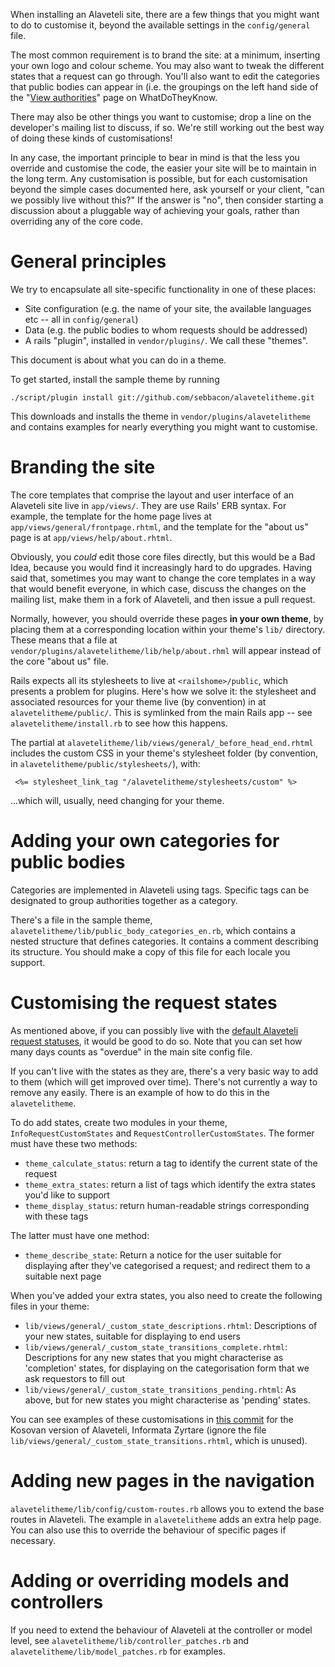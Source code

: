 When installing an Alaveteli site, there are a few things that you
might want to do to customise it, beyond the available settings in the
`config/general` file.

The most common requirement is to brand the site: at a minimum,
inserting your own logo and colour scheme.  You may also want to tweak
the different states that a request can go through.  You'll also want
to edit the categories that public bodies can appear in (i.e. the
groupings on the left hand side of the
"[View authorities](http://www.whatdotheyknow.com/body/list/all)" page
on WhatDoTheyKnow.

There may also be other things you want to customise; drop a line on
the developer's mailing list to discuss, if so.  We're still working
out the best way of doing these kinds of customisations!

In any case, the important principle to bear in mind is that the less
you override and customise the code, the easier your site will be to
maintain in the long term.  Any customisation is possible, but for
each customisation beyond the simple cases documented here, ask
yourself or your client, "can we possibly live without this?"  If the
answer is "no", then consider starting a discussion about a pluggable
way of achieving your goals, rather than overriding any of the core
code.

# General principles

We try to encapsulate all site-specific functionality in one of these
places:

* Site configuration (e.g. the name of your site, the available
  languages etc -- all in `config/general`)
* Data (e.g. the public bodies to whom requests should be addressed)
* A rails "plugin", installed in `vendor/plugins/`.  We call these
  "themes".

This document is about what you can do in a theme.

To get started, install the sample theme by running 

    ./script/plugin install git://github.com/sebbacon/alavetelitheme.git
    
This downloads and installs the theme in
`vendor/plugins/alavetelitheme` and contains examples for nearly
everything you might want to customise.

# Branding the site 

The core templates that comprise the layout and user interface of an
Alaveteli site live in `app/views/`.  They are use Rails' ERB syntax.
For example, the template for the home page lives at
`app/views/general/frontpage.rhtml`, and the template for the "about
us" page is at `app/views/help/about.rhtml`.

Obviously, you *could* edit those core files directly, but this would
be a Bad Idea, because you would find it increasingly hard to do
upgrades.  Having said that, sometimes you may want to change the core
templates in a way that would benefit everyone, in which case, discuss
the changes on the mailing list, make them in a fork of Alaveteli, and
then issue a pull request.

Normally, however, you should override these pages **in your own
theme**, by placing them at a corresponding location within your
theme's `lib/` directory.  These means that a file at
`vendor/plugins/alavetelitheme/lib/help/about.rhml` will appear
instead of the core "about us" file.

Rails expects all its stylesheets to live at `<railshome>/public`,
which presents a problem for plugins.  Here's how we solve it: the
stylesheet and associated resources for your theme live (by
convention) in at `alavetelitheme/public/`.  This is symlinked from
the main Rails app -- see `alavetelitheme/install.rb` to see how this
happens.

The partial at
`alavetelitheme/lib/views/general/_before_head_end.rhtml` includes the
custom CSS in your theme's stylesheet folder (by convention, in
`alavetelitheme/public/stylesheets/`), with:

     <%= stylesheet_link_tag "/alavetelitheme/stylesheets/custom" %>

...which will, usually, need changing for your theme.

# Adding your own categories for public bodies

Categories are implemented in Alaveteli using tags.  Specific tags can
be designated to group authorities together as a category.

There's a file in the sample theme,
`alavetelitheme/lib/public_body_categories_en.rb`, which contains a
nested structure that defines categories.  It contains a comment
describing its structure. You should make a copy of this file for each
locale you support.

# Customising the request states

As mentioned above, if you can possibly live with the
[default Alaveteli request statuses](https://github.com/sebbacon/alaveteli/wiki/Alaveteli's-request-statuses),
it would be good to do so.  Note that you can set how many days counts
as "overdue" in the main site config file.

If you can't live with the states as they are, there's a very basic
way to add to them (which will get improved over time).  There's not
currently a way to remove any easily.  There is an example of how to
do this in the `alavetelitheme`.

To do add states, create two modules in your theme,
`InfoRequestCustomStates` and `RequestControllerCustomStates`.  The
former must have these two methods:

* `theme_calculate_status`: return a tag to identify the current state of the request
* `theme_extra_states`: return a list of tags which identify the extra states you'd like to support
* `theme_display_status`: return human-readable strings corresponding with these tags

The latter must have one method:

* `theme_describe_state`: Return a notice for the user suitable for
  displaying after they've categorised a request; and redirect them to
  a suitable next page

When you've added your extra states, you also need to create the following files in your theme:

* `lib/views/general/_custom_state_descriptions.rhtml`: Descriptions
  of your new states, suitable for displaying to end users
* `lib/views/general/_custom_state_transitions_complete.rhtml`:
  Descriptions for any new states that you might characterise as
  'completion' states, for displaying on the categorisation form that
  we ask requestors to fill out
* `lib/views/general/_custom_state_transitions_pending.rhtml`: As
  above, but for new states you might characterise as 'pending'
  states.

You can see examples of these customisations in
[this commit](https://github.com/sebbacon/informatazyrtare-theme/commit/2b240491237bd72415990399904361ce9bfa431d)
for the Kosovan version of Alaveteli, Informata Zyrtare (ignore the
file `lib/views/general/_custom_state_transitions.rhtml`, which is
unused).

# Adding new pages in the navigation

`alavetelitheme/lib/config/custom-routes.rb` allows you to extend the base routes in
Alaveteli.  The example in `alavetelitheme` adds an extra help page.
You can also use this to override the behaviour of specific pages if
necessary.  

# Adding or overriding models and controllers

If you need to extend the behaviour of Alaveteli at the controller or model level, see `alavetelitheme/lib/controller_patches.rb` and `alavetelitheme/lib/model_patches.rb` for examples.
